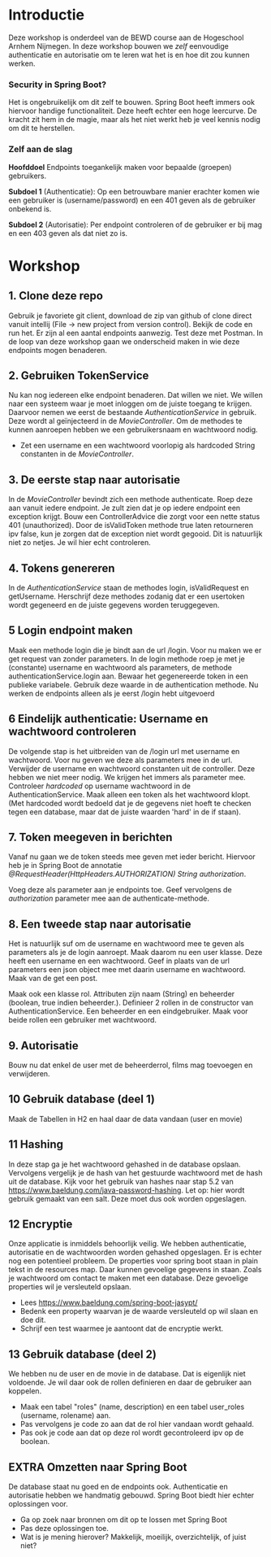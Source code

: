 # Introductie
Deze workshop is onderdeel van de BEWD course aan de Hogeschool Arnhem Nijmegen.
In deze workshop bouwen we *zelf* eenvoudige authenticatie en autorisatie om te leren wat het is en hoe dit zou kunnen werken.

### Security in Spring Boot?
Het is ongebruikelijk om dit zelf te bouwen.
Spring Boot heeft immers ook hiervoor handige functionaliteit. Deze heeft echter een hoge leercurve.
De kracht zit hem in de magie, maar als het niet werkt heb je veel kennis nodig om dit te herstellen.

### Zelf aan de slag
**Hoofddoel**
Endpoints toegankelijk maken voor bepaalde (groepen) gebruikers.

**Subdoel 1**
(Authenticatie): Op een betrouwbare manier erachter komen wie een gebruiker is (username/password) en een 401 geven als de gebruiker onbekend is.

**Subdoel 2**
(Autorisatie): Per endpoint controleren of de gebruiker er bij mag en een 403 geven als dat niet zo is.

# Workshop
## 1. Clone deze repo
Gebruik je favoriete git client, download de zip van github of clone direct vanuit intellij (File -> new project from version control).
Bekijk de code en run het. Er zijn al een aantal endpoints aanwezig. Test deze met Postman.
In de loop van deze workshop gaan we onderscheid maken in wie deze endpoints mogen benaderen.

## 2. Gebruiken TokenService
Nu kan nog iedereen elke endpoint benaderen. Dat willen we niet. We willen naar een systeem waar je moet inloggen om de juiste toegang te krijgen.
Daarvoor nemen we eerst de bestaande *AuthenticationService* in gebruik.
Deze wordt al geïnjecteerd in de *MovieController*.
Om de methodes te kunnen aanroepen hebben we een gebruikersnaam en wachtwoord nodig.
- Zet een username en een wachtwoord voorlopig als hardcoded String constanten in de *MovieController*.

## 3. De eerste stap naar autorisatie
In de *MovieController* bevindt zich een methode authenticate.
Roep deze aan vanuit iedere endpoint.
Je zult zien dat je op iedere endpoint een exception krijgt.
Bouw een ControllerAdvice die zorgt voor een nette status 401 (unauthorized).
Door de isValidToken methode true laten retourneren ipv false, kun je zorgen dat de exception niet wordt gegooid.
Dit is natuurlijk niet zo netjes. Je wil hier echt controleren.

## 4. Tokens genereren
In de *AuthenticationService* staan de methodes login, isValidRequest en getUsername.
Herschrijf deze methodes zodanig dat er een usertoken wordt gegeneerd en de juiste gegevens worden teruggegeven.

## 5 Login endpoint maken
Maak een methode login die je bindt aan de url /login.
Voor nu maken we er get request van zonder parameters.
In de login methode roep je met je (constante) username en wachtwoord als parameters, de methode authenticationService.login aan.
Bewaar het gegenereerde token in een publieke variabele.
Gebruik deze waarde in de authentication methode.
Nu werken de endpoints alleen als je eerst /login hebt uitgevoerd

## 6 Eindelijk authenticatie: Username en wachtwoord controleren
De volgende stap is het uitbreiden van de /login url met username en wachtwoord.
Voor nu geven we deze als parameters mee in de url.
Verwijder de username en wachtwoord constanten uit de controller. Deze hebben we niet meer nodig. We krijgen het immers als parameter mee.
Controleer *hardcoded* op username wachtwoord in de AuthenticationService. Maak alleen een token als het wachtwoord klopt.
(Met hardcoded wordt bedoeld dat je de gegevens niet hoeft te checken tegen een database, maar dat de juiste waarden 'hard' in de if staan).

## 7. Token meegeven in berichten
Vanaf nu gaan we de token steeds mee geven met ieder bericht.
Hiervoor heb je in Spring Boot de annotatie *@RequestHeader(HttpHeaders.AUTHORIZATION) String authorization*.

Voeg deze als parameter aan je endpoints toe.
Geef vervolgens de *authorization* parameter mee aan de authenticate-methode.

## 8. Een tweede stap naar autorisatie
Het is natuurlijk suf om de username en wachtwoord mee te geven als parameters als je de login aanroept.
Maak daarom nu een user klasse. Deze heeft een username en een wachtwoord.
Geef in plaats van de url parameters een json object mee met daarin username en wachtwoord. Maak van de get een post.

Maak ook een klasse rol. Attributen zijn naam (String) en beheerder (boolean, true indien beheerder.).
Definieer 2 rollen in de constructor van AuthenticationService. Een beheerder en een eindgebruiker.
Maak voor beide rollen een gebruiker met wachtwoord.

## 9. Autorisatie
Bouw nu dat enkel de user met de beheerderrol, films mag toevoegen en verwijderen.

## 10 Gebruik database (deel 1)
Maak de Tabellen in H2 en haal daar de data vandaan (user en movie)

## 11 Hashing
In deze stap ga je het wachtwoord gehashed in de database opslaan.
Vervolgens vergelijk je de hash van het gestuurde wachtwoord met de hash uit de database.
Kijk voor het gebruik van hashes naar stap 5.2 van https://www.baeldung.com/java-password-hashing.
Let op: hier wordt gebruik gemaakt van een salt. Deze moet dus ook worden opgeslagen.

## 12 Encryptie
Onze applicatie is inmiddels behoorlijk veilig.
We hebben authenticatie, autorisatie en de wachtwoorden worden gehashed opgeslagen.
Er is echter nog een potentieel probleem.
De properties voor spring boot staan in plain tekst in de resources map.
Daar kunnen gevoelige gegevens in staan. Zoals je wachtwoord om contact te maken met een database.
Deze gevoelige properties wil je versleuteld opslaan.

- Lees  https://www.baeldung.com/spring-boot-jasypt/
- Bedenk een property waarvan je de waarde versleuteld op wil slaan en doe dit.
- Schrijf een test waarmee je aantoont dat de encryptie werkt.

## 13 Gebruik database (deel 2)
We hebben nu de user en de movie in de database. Dat is eigenlijk niet voldoende.
Je wil daar ook de rollen definieren en daar de gebruiker aan koppelen.
- Maak een tabel "roles" (name, description) en een tabel user_roles (username, rolename) aan.
- Pas vervolgens je code zo aan dat de rol hier vandaan wordt gehaald.
- Pas ook je code aan dat op deze rol wordt gecontroleerd ipv op de boolean.

## EXTRA Omzetten naar Spring Boot
De database staat nu goed en de endpoints ook. Authenticatie en autorisatie hebben we handmatig gebouwd.
Spring Boot biedt hier echter oplossingen voor.
- Ga op zoek naar bronnen om dit op te lossen met Spring Boot
- Pas deze oplossingen toe.
- Wat is je mening hierover? Makkelijk, moeilijk, overzichtelijk, of juist niet?
